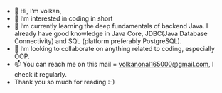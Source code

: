 - 👋 Hi, I’m volkan,
- 👀 I’m interested in coding in short
- 🌱 I’m currently learning the deep fundamentals of backend Java. I already have good knowledge in Java Core, JDBC(Java Database Connectivity) and SQL (platform preferably PostgreSQL).
- 💞️ I’m looking to collaborate on anything related to coding, especially OOP.
- 📫 You can reach me on this mail = volkanonal165000@gmail.com, I check it regularly.
- Thank you so much for reading :-)
